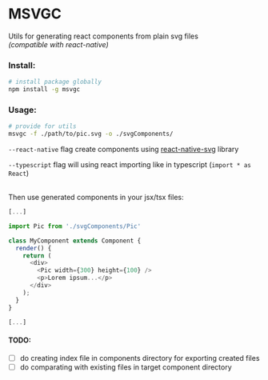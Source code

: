 # MSVGC

Utils for generating react components from plain svg files <br />
*(compatible with react-native)*

### Install:
```bash
# install package globally
npm install -g msvgc
```
### Usage:
```bash
# provide for utils
msvgc -f ./path/to/pic.svg -o ./svgComponents/
```

`--react-native` flag create components using [react-native-svg](https://github.com/react-native-community/react-native-svg) library

`--typescript` flag will using react importing like in typescript (`import * as React`)

<br />
Then use generated components in your jsx/tsx files:

```js
[...]

import Pic from './svgComponents/Pic'

class MyComponent extends Component {
  render() {
    return (
      <div>
        <Pic width={300} height={100} />
        <p>Lorem ipsum...</p>
      </div>
    );
  }
}

[...]
```

#### TODO:
- [ ] do creating index file in components directory for exporting created files
- [ ] do comparating with existing files in target component directory
